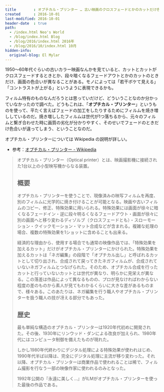 ```yaml
---
title        : オプチカル・プリンター … 古い映画のクロスフェードとかのカットだけ色合いが違うアレ
created      : 2016-10-01
last-modified: 2016-10-01
header-date  : true
path:
  - /index.html Neo's World
  - /blog/index.html Blog
  - /blog/2016/index.html 2016年
  - /blog/2016/10/index.html 10月
hidden-info:
  original-blog: El Mylar
---
```


1950～60年代ぐらいの古いカラー映画なんかを見ていると、カットとカットがクロスフェードするときとか、段々暗くなるフェードアウトとかのカットのときだけ、画面の色合いが異なることがある。モノによっては「若干ボケて見える」「コントラストが上がる」というように表現できるかも。

フィルム特有のものなんだろうとは思っていだけど、どういうことなのか分かっていなかったので調べた。どうもこれは、「**オプチカル・プリンター**」というものを使って、平たく言えばフェードの加工をしたりするためにフィルムを焼き増ししているのだ。焼き増ししたフィルムは世代が1つ落ちるから、元々のフィルムと繋ぎ合わせた時に画質の劣化が分かりやすく、そのせいでフェードのときだけ色合いが違ってしまう、ということなのだ。

オプチカル・プリンターについては Wikipedia の説明が詳しい。

- 参考：[オプチカル・プリンター - Wikipedia](https://ja.wikipedia.org/wiki/%E3%82%AA%E3%83%97%E3%83%81%E3%82%AB%E3%83%AB%E3%83%BB%E3%83%97%E3%83%AA%E3%83%B3%E3%82%BF%E3%83%BC)

> オプチカル・プリンター（Optical printer）とは、映画撮影機に接続された1台以上の小型映写機からなる装置。
> 
> ## 概要
> 
> オプチカル・プリンターを使うことで、現像済みの映写フィルムを再度、別のフィルムに光学的に焼き付けることが可能となる。映画や古いフィルムのコピー、修正、特殊効果に用いられる。特殊効果には画面が徐々に暗くなるフェードイン・逆に段々明るくなるフェードアウト・画面が徐々に別の画面へと移り変わるディゾルブ（クロスフェードとも）・スローモーション・クイックモーション・マット合成などが含まれる。複雑な処理の場合、複数の特殊効果を1ショットに含めることも出来る。
> 
> 経済的な理由から、使用する場合でも通常の映像作品では、「特殊効果を加えるカット」だけがオプチカル・プリンターにかけられた。特殊効果を加えるカットは「ネガ編集」の段階で「オプチカル出し」と呼ばれるカットとして切り出され、合成されて戻ってきたネガフィルムが、合成されていないネガフィルムとつなげられた。そのため、オプチカル合成を行ったカットと行っていないカットとは世代が異なり、明らかに見栄えが異なる。この落差は作品によって異なるものの、プロが見なければわからない程度の差のものから素人が見てもわかるくらいに大きな差があるものまで、様々ある。このあたりは、ネガ編集を行う職人やオプチカル・プリンターを扱う職人の技が冴える部分でもあった。
> 
> ## 歴史
> 
> 最も単純な構造のオプチカル・プリンターは1920年代初めに開発された。その後、1930年にリンウッド・ダンによる改良が加えられ、1980年代にはコンピュータ制御を備えたものが現れた。
> 
> しかし1980年代終わりにデジタル処理による特殊効果が使われはじめ、1990年代半ば以降は、完全にデジタル処理に主流が移り変わった。それ以降、オプチカル・プリンターは商業作品で使われることは稀で、フィルム撮影を行なう一部の映像作家に使われるのみとなった。
> 
> 1992年公開の『永遠に美しく…』がILMがオプチカル・プリンターを使った最後の作品である。
